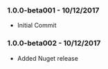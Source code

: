 ### 1.0.0-beta001 - 10/12/2017
- Initial Commit

### 1.0.0-beta002 - 10/12/2017
- Added Nuget release

